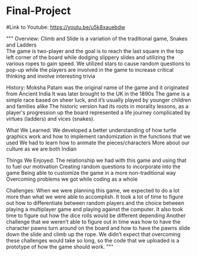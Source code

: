 # Final-Project

#Link to Youtube: 
https://youtu.be/u5k8xauebdw 

"""
Overview:
Climb and Slide is a variation of the traditional game, Snakes and Ladders  
The game is two-player and the goal is to reach the last square in the top left corner of the board while dodging slippery slides and utilizing the various ropes to gain speed. We utilized stars to cause random questions to pop-up while the players are involved in the game to increase critical thinking and involve interesting trivia 

History: 
Moksha Patam was the original name of the game and it originated from Ancient India 
It was later brought to the UK in the 1890s
The game is a simple race based on sheer luck, and it’s usually played by younger children and families alike
The historic version had its roots in morality lessons, as a player's progression up the board represented a life journey complicated by virtues (ladders) and vices (snakes). 

What We Learned:
We developed a better understanding of how turtle graphics work and how to implement randomization in the functions that we used
We had to learn how to animate the pieces/characters 
More about our culture as we are both Indian

Things We Enjoyed:
The relationship we had with this game and using that to fuel our motivation
Creating random questions to incorporate into the game 
Being able to customize the game in a more non-traditional way
Overcoming problems we got while coding as a whole

Challenges:
When we were planning this game, we expected to do a lot more than what we were able to accomplish. It took a lot of time to figure out how to differentiate between random players and the choice between playing a multiplayer game and playing against the computer.
It also took time to figure out how the dice rolls would be different depending 
Another challenge that we weren’t able to figure out in time was how to have the character pawns turn around on the board and how to have the pawns slide down the slide and climb up the rope.
We didn’t expect that overcoming these challenges would take so long, so the code that we uploaded is a prototype of how the game should work. 
"""



